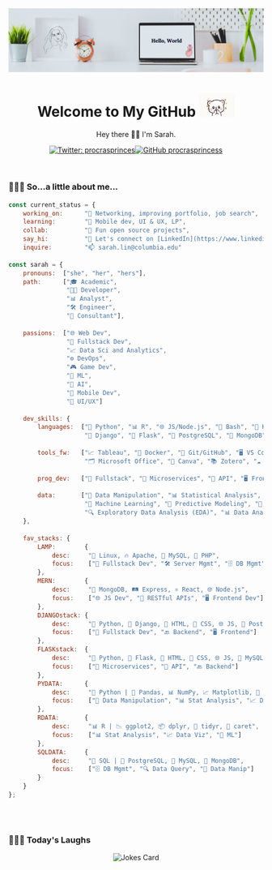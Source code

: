 <!-- Banner -->
<img src="./img/banner.png">
<!-- Introduction -->
<h1 align='center'> Welcome to My GitHub <img src="./img/tenor.gif" width="70"></h1>
<p align="center">Hey there 👋🏼 I'm Sarah.</p>

<!-- Badges -->
<div align="center">

[![Twitter: procrasprinces](https://img.shields.io/twitter/follow/procrasprinces?style=social)](https://twitter.com/procrasprinces)[![GitHub procrasprincess](https://img.shields.io/github/followers/procrasprincess?label=follow&style=social)](https://github.com/procrasprincess)
</div>

<br>

### 👩🏼‍💻 So...a little about me...  
<!-- <img align='right' src="./img/profile.jpg" width="250"> -->

<div>

```javascript
const current_status = {
    working_on:      "🔭 Networking, improving portfolio, job search",
    learning:        "🌱 Mobile dev, UI & UX, LP",
    collab:          "👯 Fun open source projects",
    say_hi:          "💬 Let's connect on [LinkedIn](https://www.linkedin.com/in/sarahxiaoweilin/)",
    inquire:         "📫 sarah.lin@columbia.edu"

const sarah = {    
    pronouns:  ["she", "her", "hers"],
    path:      ["🎓 Academic", 
                "👩‍💻 Developer",
                "📊 Analyst",
                "🛠️ Engineer",
                "💼 Consultant"],
   
    passions:  ["🌐 Web Dev",
                "🔧 Fullstack Dev",
                "📈 Data Sci and Analytics",
                "⚙️ DevOps",
                "🎮 Game Dev",                
                "🤖 ML",
                "🧠 AI",
                "📱 Mobile Dev",
                "🎨 UI/UX"]

    dev_skills: {
        languages:  ["🐍 Python", "📊 R", "🌐 JS/Node.js", "🐚 Bash", "📄 HTML", "🎨 CSS", "⚛️ React", 
                     "🦄 Django", "🍰 Flask", "🐘 PostgreSQL", "🍃 MongoDB", "🐬 MySQL", "📐 MATLAB"],

        tools_fw:   ["📈 Tableau", "🐋 Docker", "🐙 Git/GitHub", "🖥️ VS Code", "🐼 Pandas",
                     "🗂️ Microsoft Office", "🎨 Canva", "📚 Zotero", "☁️ AWS", "☁️ Google Cloud"],

        prog_dev:   ["🔧 Fullstack", "🔗 Microservices", "🔌 API", "🖥️ Frontend", "🔙 Backend"],

        data:       ["🔄 Data Manipulation", "📊 Statistical Analysis", "📈 Data Visualization", 
                     "🤖 Machine Learning", "🔮 Predictive Modeling", "🧹 Data Cleaning", 
                     "🔍 Exploratory Data Analysis (EDA)", "📊 Data Analytics"]
    },
    
    fav_stacks: {
        LAMP:        {
            desc:     "🐧 Linux, 🔥 Apache, 🐬 MySQL, 🐘 PHP",
            focus:    ["🔧 Fullstack Dev", "🛠️ Server Mgmt", "🗄️ DB Mgmt"]
        },
        MERN:        {
            desc:     "🍃 MongoDB, 🛤️ Express, ⚛️ React, 🌐 Node.js",
            focus:    ["🌐 JS Dev", "🔗 RESTful APIs", "🖥️ Frontend Dev"]
        },
        DJANGOstack: {
            desc:     "🐍 Python, 🦄 Django, 📄 HTML, 🎨 CSS, 🌐 JS, 🐘 PostgreSQL",
            focus:    ["🔧 Fullstack Dev", "🔙 Backend", "🖥️ Frontend"]
        },
        FLASKstack:  {
            desc:     "🐍 Python, 🍰 Flask, 📄 HTML, 🎨 CSS, 🌐 JS, 🐬 MySQL",
            focus:    ["🔗 Microservices", "🔌 API", "🔙 Backend"]
        },
        PYDATA:      {
            desc:     "🐍 Python | 🐼 Pandas, 📊 NumPy, 📈 Matplotlib, 🎨 Seaborn, 🤖 Sklearn",
            focus:    ["🔄 Data Manipulation", "📊 Stat Analysis", "📈 Data Viz", "🤖 ML"]
        },
        RDATA:       {
            desc:     "📊 R | 📉 ggplot2, 📦 dplyr, 🔄 tidyr, 🧮 caret",
            focus:    ["📊 Stat Analysis", "📈 Data Viz", "🤖 ML"]
        },
        SQLDATA:     {
            desc:     "🔎 SQL | 🐘 PostgreSQL, 🐬 MySQL, 🍃 MongoDB",
            focus:    ["🗄️ DB Mgmt", "🔍 Data Query", "🔄 Data Manip"]
        }
    }
};
```
</div>

<br>

<!-- ### &#x1f4c8; GitHub Stats
<p align="center">
<a href="https://github.com/procrasprincess">
  <img align="center" style="margin:0.5rem" src="https://github-readme-stats.vercel.app/api?username=procrasprincess&show_icons=true&line_height=27&count_private=true&title_color=c9afcc&text_color=c9afcc&icon_color=4AB097&bg_color=f2f2f2" alt="Sarah's GitHub Stats" />
</a>
</p> -->

<br>

### 🤹🏼‍♀️ Today's Laughs
<div align="center">

![Jokes Card](https://readme-jokes.vercel.app/api)
</div>


<!-- Github Template
**procrasprincess/procrasprincess** is a ✨ _special_ ✨ repository because its `README.md` (this file) appears on your GitHub profile.

Here are some ideas to get you started:

- 🔭 I’m currently working on ...
- 🌱 I’m currently learning ...
- 👯 I’m looking to collaborate on ...
- 🤔 I’m looking for help with ...
- 💬 Ask me about ...
- 📫 How to reach me: ...
- 😄 Pronouns: ...
- ⚡ Fun fact: ...
-->